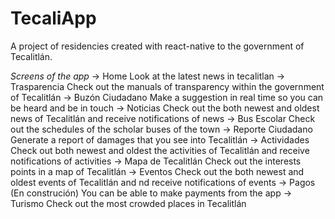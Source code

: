 # TecaliApp
A project of residencies created with react-native to the government of Tecalitlán.

*Screens of the app*
-> Home
Look at the latest news in tecalitlan
-> Trasparencia
Check out the manuals of transparency within the government of Tecalitlán
-> Buzón Ciudadano
Make a suggestion in real time so you can be heard and be in touch
-> Noticias
Check out the both newest and oldest news of Tecalitlán and receive notifications of news
-> Bus Escolar
Check out the schedules of the scholar buses of the town
-> Reporte Ciudadano
Generate a report of damages that you see into Tecalitlán
-> Actividades
Check out both newest and oldest the activities of Tecalitlán and receive notifications of activities
-> Mapa de Tecalitlán
Check out the interests points in a map of Tecalitlán 
-> Eventos
Check out the both newest and oldest events of Tecalitlán and nd receive notifications of events
-> Pagos (En construción)
You can be able to make payments from the app
-> Turismo
Check out the most crowded places in Tecalitlán

